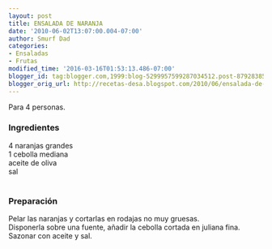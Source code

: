 ```yaml
---
layout: post
title: ENSALADA DE NARANJA
date: '2010-06-02T13:07:00.004-07:00'
author: Smurf Dad
categories:
- Ensaladas
- Frutas
modified_time: '2016-03-16T01:53:13.486-07:00'
blogger_id: tag:blogger.com,1999:blog-5299957599287034512.post-8792838571851187592
blogger_orig_url: http://recetas-desa.blogspot.com/2010/06/ensalada-de-naranja.html
---
```


Para 4 personas.<br /><h3>Ingredientes</h3>4 naranjas grandes<br />1 cebolla mediana<br />aceite de oliva<br />sal<br /><br /><h3>Preparación</h3>Pelar las naranjas  y cortarlas en rodajas no muy gruesas.<br />Disponerla sobre una fuente, añadir la cebolla cortada en juliana fina.<br />Sazonar con aceite y sal.